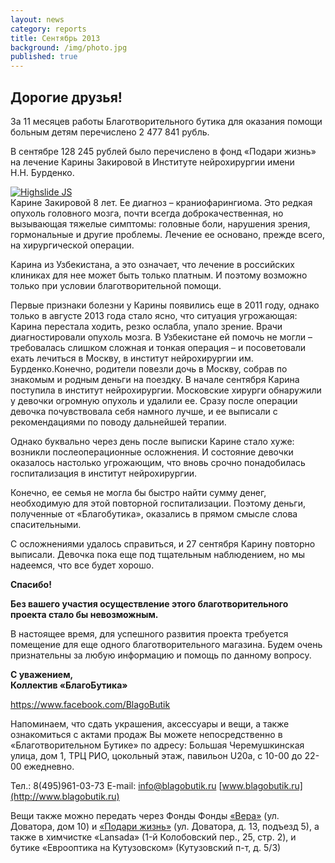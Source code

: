 ```yaml
---
layout: news
category: reports
title: Сентябрь 2013
background: /img/photo.jpg
published: true
---
```


<h2>Дорогие друзья!</h2>

За 11 месяцев работы Благотворительного бутика для оказания помощи больным детям перечислено 2 477 841 рубль.
  
В сентябре 128 245 рублей было перечислено в фонд «Подари жизнь» на лечение Карины Закировой в Институте нейрохирургии имени Н.Н. Бурденко.   
<div class="slides">
<a href="http://blagobutik.ru/img/zakirova.jpg" class="highslide" onclick="return hs.expand(this)"><img src="http://blagobutik.ru/img/zakirova_thumb.jpg" alt="Highslide JS" title="Click to enlarge"></a>
</div> 
Карине Закировой 8 лет. Ее диагноз – краниофарингиома. Это редкая опухоль головного мозга, почти всегда доброкачественная, но вызывающая тяжелые симптомы: головные боли, нарушения зрения, гормональные и другие проблемы. Лечение ее основано, прежде всего, на хирургической операции. 
     
Карина из Узбекистана, а это означает, что лечение в российских клиниках для нее может быть только платным. И поэтому возможно только при условии благотворительной помощи. 
  
Первые признаки болезни у Карины появились еще в 2011 году, однако только в августе 2013 года стало ясно, что ситуация угрожающая: Карина перестала ходить, резко ослабла, упало зрение. Врачи диагностировали опухоль мозга. В Узбекистане ей помочь не могли – требовалась слишком сложная и тонкая операция – и посоветовали ехать лечиться в Москву, в институт нейрохирургии им. Бурденко.Конечно, родители повезли дочь в Москву, собрав по знакомым и родным деньги на поездку. В начале сентября Карина поступила в институт нейрохирургии. Московские хирурги обнаружили у девочки огромную опухоль и удалили ее. Сразу после операции девочка почувствовала себя намного лучше, и ее выписали с рекомендациями по поводу дальнейшей терапии.
  
Однако буквально через день после выписки Карине стало хуже: возникли послеоперационные осложнения. И состояние девочки оказалось настолько угрожающим, что вновь срочно понадобилась госпитализация в институт нейрохирургии.  

Конечно, ее семья не могла бы быстро найти сумму денег, необходимую для этой повторной госпитализации. Поэтому деньги, полученные от «Благобутика», оказались в прямом смысле слова спасительными. 
  
С осложнениями удалось справиться, и 27 сентября Карину повторно выписали. Девочка пока еще под тщательным наблюдением, но мы надеемся, что все будет хорошо. 

**Спасибо!**  
  
**Без вашего участия осуществление этого благотворительного проекта стало бы невозможным.**  
  
В настоящее время, для успешного развития проекта требуется помещение для еще одного благотворительного магазина. Будем очень признательны за любую информацию и помощь по данному вопросу.  
  
**С уважением,**  
**Коллектив «БлагоБутика»**

https://www.facebook.com/BlagoButik

Напоминаем, что сдать украшения, аксессуары и вещи, а также ознакомиться с актами продаж Вы можете непосредственно в «Благотворительном Бутике» по адресу: Большая Черемушкинская улица, дом 1, ТРЦ РИО, цокольный этаж, павильон U20а, 
с 10-00 до 22-00 ежедневно.  

Тел.: 8(495)961-03-73  E-mail: [info@blagobutik.ru](mailto:info@blagobutik.ru) [www.blagobutik.ru](http://www.blagobutik.ru)  

Вещи также можно передать через Фонды Фонды [«Вера»](http://www.hospicefund.ru) (ул. Доватора, дом 10) и [«Подари жизнь»](http://podari-zhizn.ru) (ул. Доватора, д. 13, подъезд 5), а также в химчистке «Lansada» (1-й Колобовский пер., 25, стр. 2), и бутике «Еврооптика на Кутузовском» (Кутузовский п-т, д. 5/3)